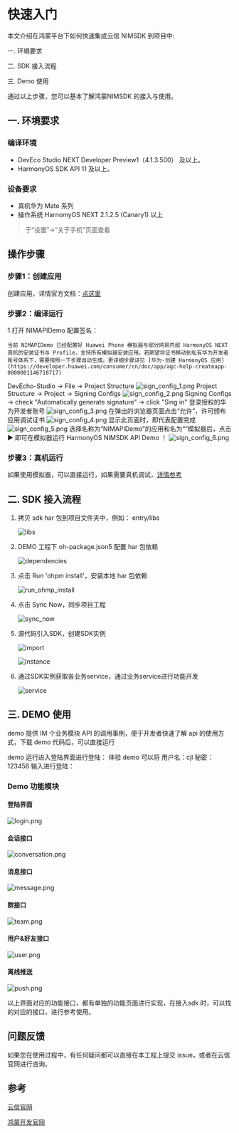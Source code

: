 # 快速入门

本文介绍在鸿蒙平台下如何快速集成云信 NIMSDK 到项目中:

一. 环境要求

二. SDK 接入流程

三. Demo 使用
   

通过以上步骤，您可以基本了解鸿蒙NIMSDK 的接入与使用。

## 一. 环境要求
### 编译环境
- DevEco Studio NEXT Developer Preview1（4.1.3.500） 及以上。
- HarmonyOS SDK API 11 及以上。

### 设备要求

- 真机华为 Mate 系列
- 操作系统 HarnomyOS NEXT 2.1.2.5 (Canary1) 以上

> 于“设置”->“关于手机”页面查看
  
## 操作步骤

### 步骤1：创建应用

创建应用，详情官方文档：[点这里](https://netease.im/)

### 步骤2：编译运行

1.打开 NIMAPIDemo 配置签名：

    当前 NIMAPIDemo 已经配置好 Huawei Phone 模拟器与部分网易内部 HarmonyOS NEXT 真机的安装证书与 Profile，支持所有模拟器安装应用。若期望将证书移动到私有华为开发者账号体系下，需要按照一下步骤自动生成。更详细步骤详见 [华为-创建 HarmonyOS 应用](https://developer.huawei.com/consumer/cn/doc/app/agc-help-createapp-0000001146718717)

DevEcho-Studio -> File -> Project Structure
![sign_config_1.png](Image/sign_config_1.png)
Project Structure -> Project -> Signing Configs
![sign_config_2.png](Image/sign_config_2.png)
Signing Configs -> check "Automatically generate signature" -> click "Sing in" 登录授权的华为开发者账号
![sign_config_3.png](Image/sign_config_3.png)
在弹出的浏览器页面点击“允许”，许可颁布应用调试证书
![sign_config_4.png](Image/sign_config_4.png)
显示此页面时，即代表配置完成
![sign_config_5.png](Image/sign_config_5.png)
选择名称为“NIMAPIDemo”的应用和名为“”模拟器后，点击 ▶ 即可在模拟器运行 HarmonyOS NIMSDK API Demo ！
![sign_config_6.png](Image/sign_config_6.png)


### 步骤3：真机运行
  如果使用模拟器，可以直接运行，如果需要真机调试，[详情参考](/真机调试.md)

## 二. SDK 接入流程
1. 拷贝 sdk har 包到项目文件夹中，例如： entry/libs

   ![libs](Image/sdk_libs.png)

2. DEMO 工程下 oh-package.json5 配置 har 包依赖

   ![dependencies](Image/sdk_dependencies.png)

3. 点击 Run 'ohpm install'，安装本地 har 包依赖

   ![run_ohmp_install](Image/sdk_run_ohmp_install.png)

4. 点击 Sync Now，同步项目工程

   ![sync_now](Image/sdk_sync_now.png)

5. 源代码引入SDK，创建SDK实例

   ![import](Image/sdk_import.png)

   ![instance](Image/sdk_instance.png)

6. 通过SDK实例获取各业务service，通过业务service进行功能开发

   ![service](Image/sdk_service.png)


## 三. DEMO 使用

demo 提供 IM 个业务模块 API 的调用事例，便于开发者快速了解 api 的使用方式，下载 demo 代码后，可以直接运行

demo 运行进入登陆界面进行登陆：
体验 demo 可以将 用户名：cjl 秘密： 123456 输入进行登陆：

### Demo 功能模块
#### 登陆界面
![login.png](Image/login.png)

#### 会话接口
![conversation.png](Image/conversation.png)

#### 消息接口
![message.png](Image/message.png)

#### 群接口
![team.png](Image/team.png)

#### 用户&好友接口
![user.png](Image/user.png)

#### 离线推送
![push.png](Image/push.png)

以上界面对应的功能接口，都有单独的功能页面进行实现，在接入sdk 时，可以找的对应的接口，进行参考使用。


## 问题反馈

如果您在使用过程中，有任何疑问都可以直接在本工程上提交 issue，或者在云信官网进行咨询。

## 参考
[云信官网](https://netease.im/)

[鸿蒙开发官网](https://developer.harmonyos.com/)
